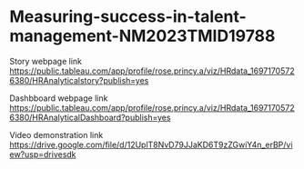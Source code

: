 # Measuring-success-in-talent-management-NM2023TMID19788

Story webpage link
 https://public.tableau.com/app/profile/rose.princy.a/viz/HRdata_16971705726380/HRAnalyticalstory?publish=yes

 Dashbboard webpage link
  https://public.tableau.com/app/profile/rose.princy.a/viz/HRdata_16971705726380/HRAnalyticalDashboard?publish=yes

  Video demonstration link
   https://drive.google.com/file/d/12UplT8NvD79JJaKD6T9zZGwiY4n_erBP/view?usp=drivesdk
   
